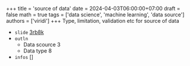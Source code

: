 +++
title = 'source of data'
date = 2024-04-03T06:00:00+07:00
draft = false
math = true
tags = ['data science', 'machine learning', 'data source']
authors = ['viridi']
+++
Type, limitation, validation etc for source of data <!--more-->

+ `slide` [3rb8k](https://osf.io/3rb8k)
+ `outln`
  - Data scource 3
  - Data type 8
+ `infos` []

